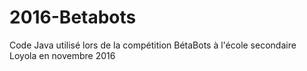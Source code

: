 # 2016-Betabots
Code Java utilisé lors de la compétition BétaBots à l'école secondaire Loyola en novembre 2016
